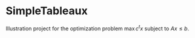 # SimpleTableaux

Illustration project for the optimization problem
$\max c^t x$ subject to $Ax ≤ b$.